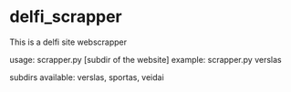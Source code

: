 # delfi_scrapper
This is a delfi site webscrapper

usage:
scrapper.py [subdir of the website]
example:
scrapper.py verslas

subdirs available:
verslas, sportas, veidai